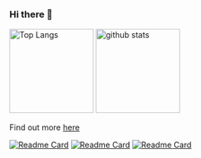 ### Hi there 👋
<p align="left"> 
  <img alt="Top Langs" height="150px" src="https://github-readme-stats.vercel.app/api/top-langs/?username=zhyma&layout=compact&show_icons=true&theme=vue&hide=HTML,JavaScript,CSS,AMPL,CMake" />
  <img alt="github stats" height="150px" src="https://github-readme-stats.vercel.app/api?username=zhyma&theme=vue&show_icons=ture" />
</p>

Find out more [here](http://zhyma.github.io/)

[![Readme Card](https://github-readme-stats.vercel.app/api/pin/?username=zhyma&repo=vr15)](https://github.com/zhyma/vr15)
[![Readme Card](https://github-readme-stats.vercel.app/api/pin/?username=zhyma&repo=FutabaServo)](https://github.com/zhyma/FutabaServo)
[![Readme Card](https://github-readme-stats.vercel.app/api/pin/?username=zhyma&repo=force_sensing_handbrake)](https://github.com/zhyma/force_sensing_handbrake)

<!--
**zhyma/zhyma** is a ✨ _special_ ✨ repository because its `README.md` (this file) appears on your GitHub profile.

Here are some ideas to get you started:

- 🔭 I’m currently working on ...
- 🌱 I’m currently learning ...
- 👯 I’m looking to collaborate on ...
- 🤔 I’m looking for help with ...
- 💬 Ask me about ...
- 📫 How to reach me: ...
- 😄 Pronouns: ...
- ⚡ Fun fact: ...
-->
